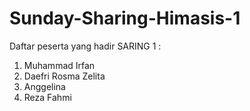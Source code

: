 # Sunday-Sharing-Himasis-1
Daftar peserta yang hadir SARING 1 :
1. Muhammad Irfan
2. Daefri Rosma Zelita
3. Anggelina
4. Reza Fahmi
